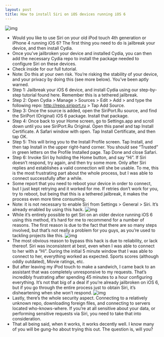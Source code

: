 ```yaml
---
layout: post
title: How to install Siri on iOS devices running iOS 6
---
```

![img](http://media.idownloadblog.com/wp-content/uploads/2012/10/SiriPort-iOS-6-Request.jpg)
* Would you like to use Siri on your old iPod touch 4th generation or iPhone 4 running iOS 6? The first thing you need to do is jailbreak your device, and then install Cydia.
* Once you’ve jailbroken your device and installed Cydia, you can then add the necessary Cydia repo to install the package needed to configure Siri on these devices.
* Check inside for our full tutorial.
* Note: Do this at your own risk. You’re risking the stability of your device, and your privacy by doing this (see more below). You’ve been aptly warned.
* Step 1: Jailbreak your iOS 6 device, and install Cydia using our step-by-step tutorial found here. Remember this is a tethered jailbreak.
* Step 2: Open Cydia > Manage > Sources > Edit > Add > and type the following repo: http://repo.siriport.ru > Tap Add Source.
* Step 3: Once the source is added, open the SiriPort.Ru source, and find the SiriPort (Original) iOS 6 package. Install that package.
* Step 4: Once back to your Home screen, go to Settings.app and scroll down until you see SiriPort.Ru Original. Open this panel and tap Install Certificate. A Safari window with open. Tap Install Certificate, and then tap OK.
* Step 5: This will bring you to the Install Profile screen. Tap Install, and then tap Install in the upper right-hand corner. You should see “Trusted” in green letters on the Profile Installed page. Tap Done and close Safari.
* Step 6: Invoke Siri by holding the Home button, and say “Hi”. If Siri doesn’t respond, try again, and then try some more. Only after Siri replies and establishes a valid connection will she be usable. To me, this is the most frustrating part about the whole process, but I was able to connect successfully after a while.
* Some report that you need to reboot your device in order to connect, but I just kept retrying and it worked for me. If retries don’t work for you, try to reboot, but being that this is a tethered jailbreak, it makes the process even more time consuming.
* Note: it is not necessary to enable Siri from Settings > General > Siri. It’s already enabled by using this hack.
![img](http://media.idownloadblog.com/wp-content/uploads/2012/10/SiriPort-iOS-6.jpg)
* While it’s entirely possible to get Siri on an older device running iOS 6 using this method, it’s hard for me to recommend for a number of reasons. The first reason is due to the fact that there are so many steps involved, but that’s not really a problem for you guys, as you’re used to tackling projects like this.
![img](http://media.idownloadblog.com/wp-content/uploads/2012/10/SiriPort-iOS-6-Scarlett.jpg)
* The most obvious reason to bypass this hack is due to reliability, or lack thereof. Siri was inconsistent at best, even when I was able to connect to her with a “Hi”. During the initial 5 minute window that I was able to connect to her, everything worked as expected. Sports scores (although oddly outdated), Movie ratings, etc.
* But after leaving my iPod touch to make a sandwich, I came back to an assistant that was completely unresponsive to my requests. That’s incredibly frustrating after spending 45 minutes to a hour configuring everything. It’s not that big of a deal if you’re already jailbroken on iOS 6, but if you go through the entire process just to obtain Siri, it’s disheartening when she won’t respond.
![img](http://media.idownloadblog.com/wp-content/uploads/2012/10/Sports-SiriPort-iOS-6.jpg)
* Lastly, there’s the whole security aspect. Connecting to a relatively unknown repo, downloading foreign files, and connecting to servers located who-knows-where. If you’re at all sensitive about your data, or performing sensitive requests via Siri, you need to take that into consideration.
* That all being said, when it works, it works decently well. I know many of you will be gung-ho about trying this out. The question is, will you?

